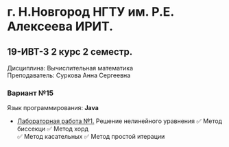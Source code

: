 # г. Н.Новгород НГТУ им. Р.Е. Алексеева ИРИТ. #
## 19-ИВТ-3 2 курс 2 семестр.  
Дисциплина: Вычислительная математика  
Преподаватель: Суркова Анна Сергеевна

### Вариант №15 ###  
Язык программирования: **Java** 

+ [Лабораторная работа №1.](https://github.com/progerSapog/Computational-mathematics-2-course-2-semestr/tree/main/Laboratory_work1) Решение нелинейного уравнения
  :white_check_mark: Метод биссекци
  :white_check_mark: Метод хорд   
  :white_check_mark: Метод касательных 
  :white_check_mark: Метод простой итерации 
